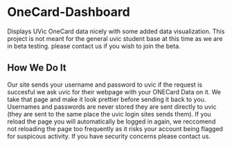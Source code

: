 # OneCard-Dashboard
Displays UVic OneCard data nicely with some added data visualization.
This project is not meant for the general uvic student base at this time as we are in beta testing.
please contact us if you wish to join the beta.

## How We Do It
Our site sends your username and password to uvic if the request is succesful we ask uvic for their
webpage with your ONECard Data on it. We take that page and make it look prettier
before sending it back to you. Usernames and passwords are never stored they are sent directly to uvic
(they are sent to the same place the uvic login sites sends them).
If you reload the page you will automatically be logged in again, we reccomend not reloading the page
too frequently as it risks your account being flagged for suspicous activity.
If you have security concerns please contact us.


